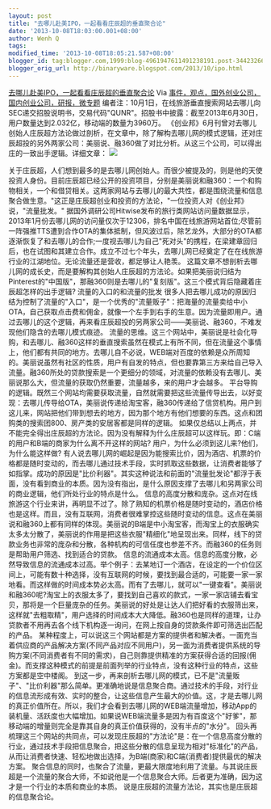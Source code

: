 ```yaml
---
layout: post
title: "去哪儿赴美IPO，一起看看庄辰超的垂直聚合论"
date: '2013-10-08T18:03:00.001+08:00'
author: Wenh Q
tags:
modified_time: '2013-10-08T18:05:21.587+08:00'
blogger_id: tag:blogger.com,1999:blog-4961947611491238191.post-3442326672344211999
blogger_orig_url: http://binaryware.blogspot.com/2013/10/ipo.html
---
```

[去哪儿赴美IPO，一起看看庄辰超的垂直聚合论](http://www.kuailiyu.com/article/5265.html)
Via
[事件，观点，国外创业公司，国内创业公司，研报，微专题](http://www.kuailiyu.com/)
编者注：10月1日，在线旅游垂直搜索网站去哪儿向SEC递交招股说明书，交易代码"QUNR"。招股书中披露：截至2013年6月30日，用户数量达到2.032亿，移动端的数量为3960万。
《创业邦》6月刊曾对去哪儿创始人庄辰超方法论做过剖析，在文章中，除了解构去哪儿网的模式逻辑，还对庄辰超投的另外两家公司：美丽说、融360做了对比分析。从这三个公司，可以得出庄的一致出手逻辑。详细文章：
![](http://www.kuailiyu.com/uploadfile/2013/1001/20131001101421796.jpg)


关于庄辰超，人们想到最多的是去哪儿网创始人。而很少被提及的，则是他的天使投资人身份。目前庄辰超已经公开的投资项目，分别是美丽说和融360：一个和购物相关，一个和借贷相关。这两家网站与去哪儿的最大共性，都是围绕流量和信息聚合做生意。"这正是庄辰超创业和投资的方法论，"一位投资人对《创业邦》说，"流量批发。"
据国外调研公司Hitwise发布的旅行类网站访问量数据显示，2013年1月份去哪儿网的访问量仅次于12306，排名中国在线旅游网站首位;尽管前一阵强推TTS遭到合作OTA的集体抵制，但风波过后，除艺龙外，大部分的OTA都逐渐恢复了和去哪儿的合作;一度视去哪儿为自己"死对头"的携程，在梁建章回归后，也在试图和其建立合作。成立不过七个年头，去哪儿网已经奠定了在在线旅游行业的江湖地位。无论流量还是营收，都足够让人艳羡。
这篇文章不想剖析去哪儿网的成长史，而是要解构其创始人庄辰超的方法论。如果把美丽说归结为Pinterest的"中国版"，那融360则是去哪儿的"复刻版"。这三个模式背后隐藏着庄辰超怎样的出手逻辑?
流量的入口的和流量的批发
很多人把去哪儿成功的原因归结为控制了流量的"入口"，是一个优秀的"流量贩子"：把海量的流量卖给中小OTA，自己获取点击费和佣金，就像一个左手到右手的生意。因为流量即用户。通过去哪儿的这个逻辑，再来看庄辰超投的另两家公司——美丽说、融360，不难发现他们隐含的去哪儿模式痕迹。
流量的思维。这三个网站中，美丽说是社会化导购，和去哪儿、融360这样的垂直搜索虽然在模式上有所不同，但在流量这个事情上，他们都有共同的地方。去哪儿自不必说，WEB端对百度的依赖是众所周知的。美丽说虽然有社区的性质，用户有自发的特点，但也要靠第三方来给自己导入流量。融360所处的贷款搜索是一个更细分的领域，对流量的依赖没有去哪儿、美丽说那么大，但流量的获取仍然重要，流量越多，来的用户才会越多。
平台导购的逻辑。既然三个网站均需要获取流量，自然就需要把这些流量传导出去，以好变现：去哪儿传导给OTA，美丽说传递给淘宝客，融360传递给了信贷机构。用户到这儿来，网站把他们带到想去的地方，因为那个地方有他们想要的东西。这点和团购类的搜索团800、房产类的安居客都是同样的逻辑。
如果仅总结以上两点，并不能完全得出庄辰超的方法论。因为没有解释为什么庄辰超可以这样玩。即：C端的用户和B端的商家为什么离不开这样的网站?
用户，为什么必须到这儿来?他们，为什么能这样做?
有人说去哪儿网的崛起是因为能搜索比价，因为酒店、机票的价格都是随时变动的，而去哪儿通过技术手段，实时抓取这些数据，让消费者能够了如指掌。成功的原因是"比价利器"。其实这种说法和前面的"流量批发论"都浮于表面，没有看到商业的本质。因为没有指出，是什么原因支撑了去哪儿和另两家公司的商业逻辑，他们所处行业的特点是什么。
信息的高度分散和庞杂。这点对在线旅游这个行业来讲，再明显不过了。除了熟知的机票价格是随时变动的，酒店价格也是这样。而且，没有互联网，消费者很难掌控这些随时变动的信息。这点在美丽说和融360上都有同样的体现。美丽说的B端是中小淘宝客，而淘宝上的衣服确实太多太分散了，美丽说的作用是把这些衣服"精细化"地呈现出来。同样，线下的贷款业务也非常的庞杂和分散，各种机构的可信任度也参差不齐。而融360的任务则是帮助用户筛选、找到适合的贷款。
信息的流通成本太高。信息的高度分散，必然导致信息的流通成本过高。举个例子：去某地订一个酒店，在设定的一个价位区间上，可能有数十种选择，没有互联网的时候，要找到最合适的，可能要一家一家地看。而这样做的时间成本势必太高。而有了去哪儿，就可以"一键查看"。美丽说和融360呢?淘宝上的衣服太多了，要找到自己喜欢的款式，一家一家店铺去看宝贝，那将是一个巨量庞杂的任务。美丽说的好处是让达人们把好看的衣服筛出来，这样就"去粗取精"，用户选择的时间成本大大降低。融360也是同样的道理，让办贷款者不用再去各个线下机构逐一询问，在网上按自身的贷款条件即可筛选出匹配的产品。
某种程度上，可以说这三个网站都是方案的提供者和解决者。一面充当着供应商的产品解决方案(不同产品对应不同用户)，另一面为消费者提供系统的导购方案(不同消费者有不同的需求)，自己则靠提供精准的方案获得合适的回报(佣金)。而支撑这种模式的前提是前面列举的行业特点，没有这种行业的特点，这些方案都是空中楼阁。
到这一步，再来剖析去哪儿网的模式，已不是"流量贩子"、"比价利器"那么简单。更准确地说是信息聚合商。通过技术的手段，对行业的信息流形成有效、实时的整合，让这些信息产生最大的价值。这，才是去哪儿网的真正价值所在。所以，我们才会看到去哪儿网的WEB端流量增加，移动App的装机量、活跃度也大幅增加。如果说WEB端流量多是因为有百度这个"好爹"，那移动端的增量则完全是靠其自身的真正价值获得的，没有半点的"水分"。
回头再梳理这三个网站的共同点，可以发现庄辰超的"方法论"是：在一个信息高度分散的行业，通过技术手段把信息聚合，把这些分散的信息呈现为相对"标准化"的产品，从而让消费者快速、轻松地做出选择，为B端(商家)和C端(消费者)提供最优的解决方案。
聚合信息的同时，也聚合了流量，更最大限度地利用了流量。与其说庄辰超是一个流量的聚合大师，不如说他是一个信息聚合大师。后者更为准确，因为这才是一个行业的本质和商业的本质。
说是庄辰超的流量方法论，其实也是庄辰超的信息聚合论。
